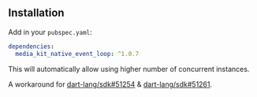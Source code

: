 ## Installation

Add in your `pubspec.yaml`:

```yaml
dependencies:
  media_kit_native_event_loop: ^1.0.7
```

This will automatically allow using higher number of concurrent instances.

A workaround for [dart-lang/sdk#51254](https://github.com/dart-lang/sdk/issues/51254) & [dart-lang/sdk#51261](https://github.com/dart-lang/sdk/issues/51261).
